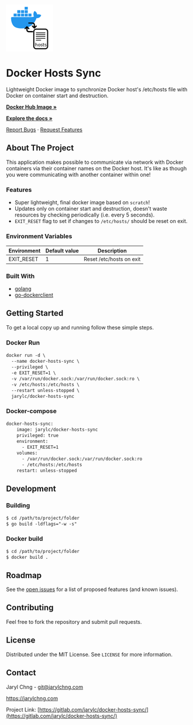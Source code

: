 [![Docker Hosts Sync Logo](docker-hosts-sync.png)](https://gitlab.com/jarylc/docker-hosts-sync)

# Docker Hosts Sync
Lightweight Docker image to synchronize Docker host's /etc/hosts file with Docker on container start and destruction.

[**Docker Hub Image »**](https://hub.docker.com/r/jarylc/docker-hosts-sync)

[**Explore the docs »**](https://gitlab.com/jarylc/docker-hosts-sync)

[Report Bugs](https://gitlab.com/jarylc/docker-hosts-sync/-/issues/new?issuable_template=Bug)
· [Request Features](https://gitlab.com/jarylc/docker-hosts-sync/-/issues/new?issuable_template=Feature%20Request)


## About The Project
This application makes possible to communicate via network with Docker containers via their container names on the Docker host. It's like as though you were communicating with another container within one!

### Features
- Super lightweight, final docker image based on `scratch`!
- Updates only on container start and destruction, doesn't waste resources by checking periodically (i.e. every 5 seconds).
- `EXIT_RESET` flag to set if changes to `/etc/hosts/` should be reset on exit.

### Environment Variables
| Environment | Default value | Description
|---|---|---|
| EXIT_RESET | 1 | Reset /etc/hosts on exit |

### Built With
* [golang](https://golang.org/)
* [go-dockerclient](https://github.com/fsouza/go-dockerclient)


## Getting Started
To get a local copy up and running follow these simple steps.

### Docker Run
```shell
docker run -d \
  --name docker-hosts-sync \
  --privileged \
  -e EXIT_RESET=1 \
  -v /var/run/docker.sock:/var/run/docker.sock:ro \
  -v /etc/hosts:/etc/hosts \
  --restart unless-stopped \
  jarylc/docker-hosts-sync
```

### Docker-compose
```docker-compose
docker-hosts-sync:
    image: jarylc/docker-hosts-sync
    privileged: true
    environment:
      - EXIT_RESET=1
    volumes:
      - /var/run/docker.sock:/var/run/docker.sock:ro
      - /etc/hosts:/etc/hosts
    restart: unless-stopped
```


## Development
### Building
```shell
$ cd /path/to/project/folder
$ go build -ldflags="-w -s"
```

### Docker build
```shell
$ cd /path/to/project/folder
$ docker build .
```


## Roadmap
See the [open issues](https://gitlab.com/jarylc/docker-hosts-sync/-/issues) for a list of proposed features (and known
issues).


## Contributing
Feel free to fork the repository and submit pull requests.


## License
Distributed under the MIT License. See `LICENSE` for more information.


## Contact
Jaryl Chng - git@jarylchng.com

https://jarylchng.com

Project Link: [https://gitlab.com/jarylc/docker-hosts-sync/](https://gitlab.com/jarylc/docker-hosts-sync/)
